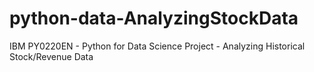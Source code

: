 # python-data-AnalyzingStockData
 IBM PY0220EN - Python for Data Science Project - Analyzing Historical Stock/Revenue Data
